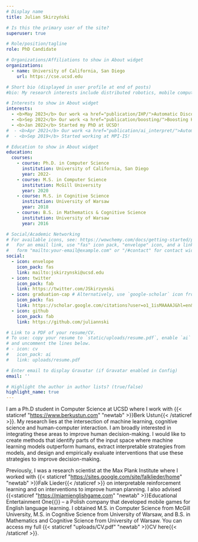 ```yaml
---
# Display name
title: Julian Skirzyński

# Is this the primary user of the site?
superuser: true

# Role/position/tagline
role: PhD Candidate

# Organizations/Affiliations to show in About widget
organizations:
  - name: University of California, San Diego
    url: https://cse.ucsd.edu

# Short bio (displayed in user profile at end of posts)
#bio: My research interests include distributed robotics, mobile computing and programmable matter.

# Interests to show in About widget
interests:
  - <b>May 2023</b> Our work <a href="publication/IHP/">Automatic Discovery and Description of Human Planning Strategies</a> was published in the Behavior Research Methods Journal.
  - <b>Sep 2022</b> Our work <a href="publication/boosting/">Boosting Human Decision-making with AI-Generated Decision Aids</a> was published in the Computational Brain & Behavior Journal.
  - <b>Jan 2022</b> Started my PhD at UCSD!
#  - <b>Apr 2021</b> Our work <a href="publication/ai_interpret/">Automatic discovery of interpretable planning strategies</a> was published in the Machine Learning Journal.
#  - <b>Sep 2019</b> Started working at MPI-IS!

# Education to show in About widget
education:
  courses:
    - course: Ph.D. in Computer Science
      institution: University of California, San Diego
      year: 2022-
    - course: M.S. in Computer Science
      institution: McGill University
      year: 2020
    - course: M.S. in Cognitive Science
      institution: University of Warsaw
      year: 2018
    - course: B.S. in Mathematics & Cognitive Science
      institution: University of Warsaw
      year: 2016

# Social/Academic Networking
# For available icons, see: https://wowchemy.com/docs/getting-started/page-builder/#icons
#   For an email link, use "fas" icon pack, "envelope" icon, and a link in the
#   form "mailto:your-email@example.com" or "/#contact" for contact widget.
social:
  - icon: envelope
    icon_pack: fas
    link: mailto:jskirzynski@ucsd.edu
  - icon: twitter
    icon_pack: fab
    link: https://twitter.com/JSkirzynski
  - icon: graduation-cap # Alternatively, use `google-scholar` icon from `ai` icon pack
    icon_pack: fas
    link: https://scholar.google.com/citations?user=o1_1isMAAAAJ&hl=en&oi=ao
  - icon: github
    icon_pack: fab
    link: https://github.com/juliannski

# Link to a PDF of your resume/CV.
# To use: copy your resume to `static/uploads/resume.pdf`, enable `ai` icons in `params.toml`,
# and uncomment the lines below.
# - icon: cv
#   icon_pack: ai
#   link: uploads/resume.pdf

# Enter email to display Gravatar (if Gravatar enabled in Config)
email: ''

# Highlight the author in author lists? (true/false)
highlight_name: true
---
```


I am a Ph.D student in Computer Science at UCSD where I work with {{< staticref "https://www.berkustun.com" "newtab" >}}Berk Ustun{{< /staticref >}}. My research lies at the intersection of machine learning, cognitive science and human-computer interaction. I am broadly interested in integrating these areas to improve human decision-making. I would like to create methods that identify parts of the input space where machine learning models outperform humans, extract interpretable strategies from models, and design and empirically evaluate interventions that use these strategies to improve decision-making.

Previously, I was a research scientist at the Max Plank Institute where I worked with {{< staticref "https://sites.google.com/site/falklieder/home" "newtab" >}}Falk Lieder{{< /staticref >}} on interpretable reinforcement learning and on interventions to improve human planning. I also advised {{<staticref "https://miamienglishgame.com" "newtab" >}}Educational Entertainment One{{</staticref >}} – a Polish company that developed mobile games for English language learning. I obtained M.S. in Computer Science from McGill University, M.S. in Cognitive Science from University of Warsaw, and B.S. in Mathematics and Cognitive Science from University of Warsaw. You can access my full {{< staticref "uploads/CV.pdf" "newtab" >}}CV here{{< /staticref >}}.

